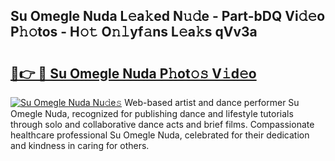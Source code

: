 ## Su Omegle Nuda L𝚎a𝚔ed N𝚞𝚍e - Part-bDQ Vi𝚍𝚎o P𝚑𝚘tos - H𝚘𝚝 O𝚗𝚕yf𝚊ns L𝚎a𝚔s qVv3a

# <h2><a href="http://kf236g8.oniu.top/?m=Su+Omegle+Nuda">🔗👉 🔴 Su Omegle Nuda P𝚑ot𝚘𝚜 V𝚒d𝚎o</a></h2>

[![Su Omegle Nuda Nu𝚍e𝚜](https://i.imgur.com/0qMVB7G.gif)](http://kf236g8.oniu.top/?m=Su+Omegle+Nuda)
Web-based artist and dance performer Su Omegle Nuda, recognized for publishing dance and lifestyle tutorials through solo and collaborative dance acts and brief films. Compassionate healthcare professional Su Omegle Nuda, celebrated for their dedication and kindness in caring for others.  
